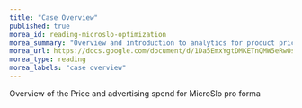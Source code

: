 ```yaml
---
title: "Case Overview"
published: true
morea_id: reading-microslo-optimization
morea_summary: "Overview and introduction to analytics for product pricing and marketing"
morea_url: https://docs.google.com/document/d/1Da5EmxYgtDMKETnQMW5eRwOsCOInlptE/edit
morea_type: reading
morea_labels: "case overview"
---
```

Overview of the Price and advertising spend for MicroSlo pro forma
